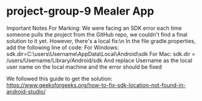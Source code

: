 # project-group-9 Mealer App

Important Notes For Marking:
We were facing an SDK error each time someone pulls the project from the GitHub repo, we couldn't find a final solution to it yet. However, there's a local fix:\n
In the file gradle.properties, add the following line of code:
For Windows: sdk.dir=C:\\users\\Username\\AppData\\Local\\Android\\sdk
For Mac: sdk.dir = /users/Username/Library/Android/sdk
And replace Username as the local user name on the local machine and the error should be fixed

We followed this guide to get the solution: https://www.geeksforgeeks.org/how-to-fix-sdk-location-not-found-in-android-studio/
